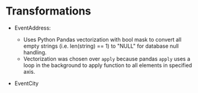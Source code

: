 # Transformations 

* EventAddress:
    * Uses Python Pandas vectorization with bool mask to convert all empty strings (i.e. len(string) == 1) to "NULL" for database null handling.
    * Vectorization was chosen over `apply` because pandas `apply` uses a loop in the background to apply function to all elements in specified axis. 

* EventCity
